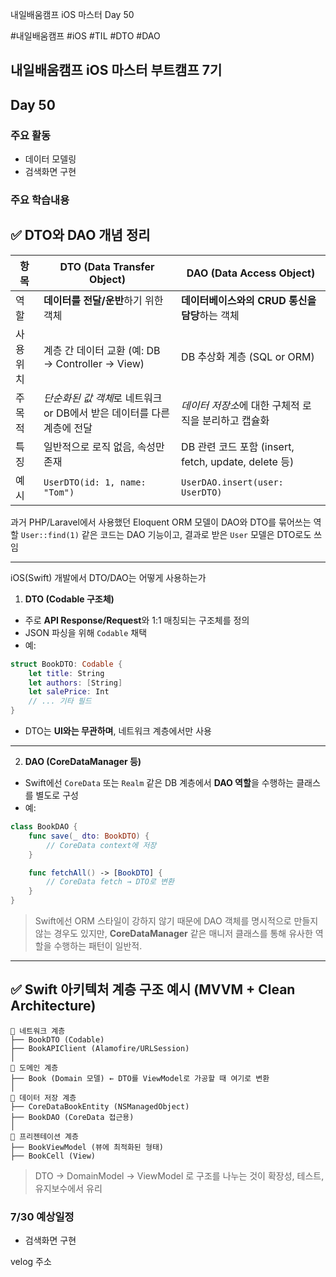 
내일배움캠프 iOS 마스터 Day 50

#내일배움캠프 #iOS #TIL #DTO #DAO
## 내일배움캠프 iOS 마스터 부트캠프 7기

## Day 50

### 주요 활동
- 데이터 모델링
- 검색화면 구현


### 주요 학습내용
## ✅ DTO와 DAO 개념 정리 

| 항목    | DTO (Data Transfer Object)                  | DAO (Data Access Object)                      |
| ----- | ------------------------------------------- | --------------------------------------------- |
| 역할    | **데이터를 전달/운반**하기 위한 객체                      | **데이터베이스와의 CRUD 통신을 담당**하는 객체                 |
| 사용 위치 | 계층 간 데이터 교환 (예: DB → Controller → View)     | DB 추상화 계층 (SQL or ORM)                        |
| 주 목적  | *단순화된 값 객체*로 네트워크 or DB에서 받은 데이터를 다른 계층에 전달 | *데이터 저장소*에 대한 구체적 로직을 분리하고 캡슐화                |
| 특징    | 일반적으로 로직 없음, 속성만 존재                         | DB 관련 코드 포함 (insert, fetch, update, delete 등) |
| 예시    | `UserDTO(id: 1, name: "Tom")`               | `UserDAO.insert(user: UserDTO)`               |

 과거 PHP/Laravel에서 사용했던 Eloquent ORM 모델이 DAO와 DTO를 묶어쓰는 역할
 `User::find(1)` 같은 코드는 DAO 기능이고, 결과로 받은 `User` 모델은 DTO로도 쓰임

---

iOS(Swift) 개발에서 DTO/DAO는 어떻게 사용하는가

1. **DTO (Codable 구조체)**

* 주로 **API Response/Request**와 1:1 매칭되는 구조체를 정의
* JSON 파싱을 위해 `Codable` 채택
* 예:

```swift
struct BookDTO: Codable {
    let title: String
    let authors: [String]
    let salePrice: Int
    // ... 기타 필드
}
```

* DTO는 **UI와는 무관하며**, 네트워크 계층에서만 사용

---

2. **DAO (CoreDataManager 등)**

* Swift에선 `CoreData` 또는 `Realm` 같은 DB 계층에서 **DAO 역할**을 수행하는 클래스를 별도로 구성
* 예:

```swift
class BookDAO {
    func save(_ dto: BookDTO) {
        // CoreData context에 저장
    }

    func fetchAll() -> [BookDTO] {
        // CoreData fetch → DTO로 변환
    }
}
```

> Swift에선 ORM 스타일이 강하지 않기 때문에 DAO 객체를 명시적으로 만들지 않는 경우도 있지만, **CoreDataManager** 같은 매니저 클래스를 통해 유사한 역할을 수행하는 패턴이 일반적.

---

## ✅ Swift 아키텍처 계층 구조 예시 (MVVM + Clean Architecture)

```text
🔽 네트워크 계층
├── BookDTO (Codable)
├── BookAPIClient (Alamofire/URLSession)
│
🔽 도메인 계층
├── Book (Domain 모델) ← DTO를 ViewModel로 가공할 때 여기로 변환
│
🔽 데이터 저장 계층
├── CoreDataBookEntity (NSManagedObject)
├── BookDAO (CoreData 접근용)
│
🔽 프리젠테이션 계층
├── BookViewModel (뷰에 최적화된 형태)
├── BookCell (View)
```

>  DTO → DomainModel → ViewModel 로 구조를 나누는 것이 확장성, 테스트, 유지보수에서 유리


### 7/30 예상일정
- 검색화면 구현


velog 주소    
